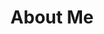 ---
title: About Me
type: landing

design:
  # Default section spacing
  spacing: "1rem"

# Note: `username` refers to the user's folder name in `content/authors/`

# Page sections
sections:
  - block: biography
    content:
      username: admin
      # Show a call-to-action button under your biography? (optional)
      #button:
        #text: Download Résumé
        #url: uploads/resume.pdf
    design:
      banner:
        # Upload your cover image to the `assets/media/` folder and reference it here
        filename: banner-perth-1.jpg
      biography:
        # Customize the style of your biography text
        style: 'text-align: justify; font-size: 1em;'
  - block: experience
    content:
      username: admin
    design:
      # Hugo date format
      date_format: 'January 2006'
      # Education or Experience section first?
      is_education_first: false
  - block: skills
    content:
      title: Skills
      username: admin
  - block: awards
    content:
      title: Industry Participation
      username: admin
---